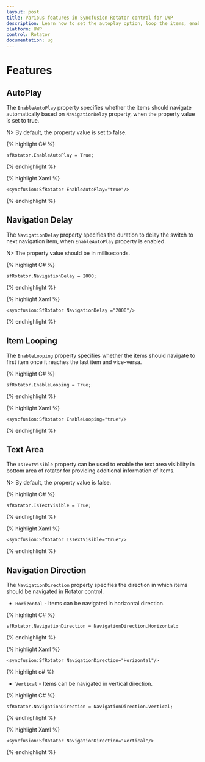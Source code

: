 ```yaml
---
layout: post
title: Various features in Syncfusion Rotator control for UWP
description: Learn how to set the autoplay option, loop the items, enable Text Area  and choose the navigation direction in Rotator control for Xamarin.Forms
platform: UWP
control: Rotator
documentation: ug
---
```


# Features

## AutoPlay

The `EnableAutoPlay` property specifies whether the items should navigate automatically based on `NavigationDelay` property, when the property value is set to true.

N> By default, the property value is set to false.

{% highlight C# %}

	sfRotator.EnableAutoPlay = True;

{% endhighlight %}

{% highlight Xaml %}

    <syncfusion:SfRotator EnableAutoPlay="true"/>
  
 {% endhighlight %}

## Navigation Delay

The `NavigationDelay` property specifies the duration to delay the switch to next navigation item, when `EnableAutoPlay` property is enabled.

N> The property value should be in milliseconds.

{% highlight C# %}

	sfRotator.NavigationDelay = 2000;

{% endhighlight %}

{% highlight Xaml %}

    <syncfusion:SfRotator NavigationDelay ="2000"/>
  
 {% endhighlight %}

## Item Looping

The `EnableLooping` property specifies whether the items should navigate to first item once it reaches the last item and vice-versa.

{% highlight C# %}

	sfRotator.EnableLooping = True;

{% endhighlight %}

{% highlight Xaml %}

    <syncfusion:SfRotator EnableLooping="true"/>
  
 {% endhighlight %}


## Text Area 

The `IsTextVisible` property can be used to enable the text area visibility in bottom area of rotator for providing additional information of items.

N> By default, the property value is false.

{% highlight C# %}

	sfRotator.IsTextVisible = True;

{% endhighlight %}

{% highlight Xaml %}

    <syncfusion:SfRotator IsTextVisible="true"/>
  
 {% endhighlight %}

## Navigation Direction

The `NavigationDirection` property specifies the direction in which items should be navigated in Rotator control.

* `Horizontal` - Items can be navigated in horizontal direction.

{% highlight C# %}

	sfRotator.NavigationDirection = NavigationDirection.Horizontal;

{% endhighlight %}

{% highlight Xaml %}

    <syncfusion:SfRotator NavigationDirection="Horizontal"/>

{% highlight c# %}

* `Vertical` - Items can be navigated in vertical direction.

{% highlight C# %}

	sfRotator.NavigationDirection = NavigationDirection.Vertical;

{% endhighlight %}

{% highlight Xaml %}

    <syncfusion:SfRotator NavigationDirection="Vertical"/>

{% endhighlight %}